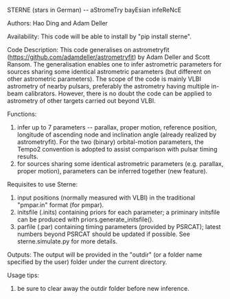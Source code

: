 STERNE (stars in German) -- aStromeTry bayEsian infeReNcE

Authors: Hao Ding and Adam Deller

Availability:
This code will be able to install by "pip install sterne".

Code Description:
This code generalises on astrometryfit (https://github.com/adamdeller/astrometryfit) by Adam Deller and Scott Ransom. The generalisation enables one to infer astrometric parameters for sources sharing some identical astrometric parameters (but different on other astrometric parameters). The scope of the code is mainly VLBI astrometry of nearby pulsars, preferably the astrometry having multiple in-beam calibrators. However, there is no doubt the code can be applied to astrometry of other targets carried out beyond VLBI.

Functions:
1) infer up to 7 parameters -- parallax, proper motion, reference position, longitude of ascending node and inclination angle (already realized by astrometryfit). For the two (binary) orbital-motion parameters, the Tempo2 convention is adopted to assist comparison with pulsar timing results.
2) for sources sharing some identical astrometric parameters (e.g. parallax, proper motion), parameters can be inferred together (new feature).

Requisites to use Sterne: 
1) input positions (normally measured with VLBI) in the traditional "pmpar.in" format (for pmpar).
2) initsfile (.inits) containing priors for each parameter; a priminary initsfile can be produced with priors.generate_initsfile().
3) parfile (.par) containing timing parameters (provided by PSRCAT); latest numbers beyond PSRCAT should be updated if possible.
See sterne.simulate.py for more details.

Outputs:
The output will be provided in the "outdir" (or a folder name specified by the user) folder under the current directory.

Usage tips:
1) be sure to clear away the outdir folder before new inference.
